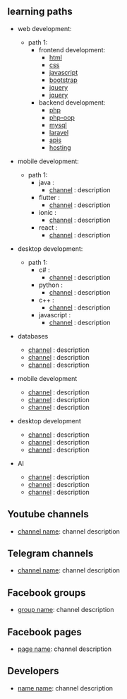 ## learning paths

- web development:

  - path 1:
    - frontend development:
      - [html]()
      - [css]()
      - [javascript]()
      - [bootstrap]()
      - [jquery]()
      - [jquery]()
    - backend development:
      - [php]()
      - [php-oop]()
      - [mysql]()
      - [laravel]()
      - [apis]()
      - [hosting]()

- mobile development:

  - path 1:
    - java :
      - [channel]() : description
    - flutter :
      - [channel]() : description
    - ionic :
      - [channel]() : description
    - react :
      - [channel]() : description

- desktop development:

  - path 1:
    - c# :
      - [channel]() : description
    - python :
      - [channel]() : description
    - c++ :
      - [channel]() : description
    - javascript :
      - [channel]() : description

- databases

  - [channel]() : description
  - [channel]() : description
  - [channel]() : description

- mobile development

  - [channel]() : description
  - [channel]() : description
  - [channel]() : description

- desktop development

  - [channel]() : description
  - [channel]() : description
  - [channel]() : description

- AI
  - [channel]() : description
  - [channel]() : description
  - [channel]() : description

## Youtube channels

- [channel name](): channel description

## Telegram channels

- [channel name](): channel description

## Facebook groups

- [group name](): channel description

## Facebook pages

- [page name](): channel description

## Developers

- [name name](): channel description
